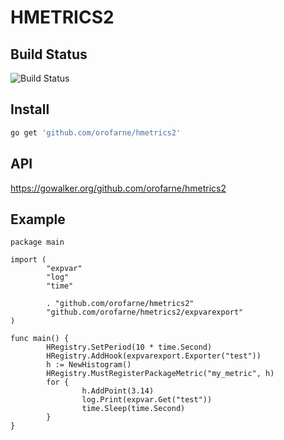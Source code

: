 HMETRICS2
=========

Build Status
------------

![Build Status](https://travis-ci.org/orofarne/hmetrics2.svg)


Install
-------
```bash
go get 'github.com/orofarne/hmetrics2'
```

API
---
https://gowalker.org/github.com/orofarne/hmetrics2

Example
-------

    package main

    import (
            "expvar"
            "log"
            "time"

            . "github.com/orofarne/hmetrics2"
            "github.com/orofarne/hmetrics2/expvarexport"
    )

    func main() {
            HRegistry.SetPeriod(10 * time.Second)
            HRegistry.AddHook(expvarexport.Exporter("test"))
            h := NewHistogram()
            HRegistry.MustRegisterPackageMetric("my_metric", h)
            for {
                    h.AddPoint(3.14)
                    log.Print(expvar.Get("test"))
                    time.Sleep(time.Second)
            }
    }

